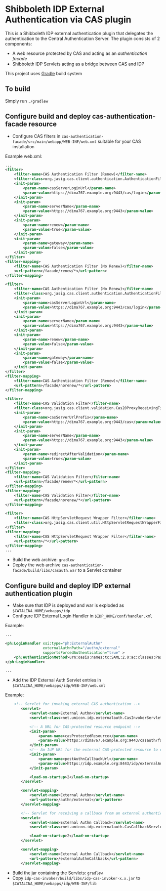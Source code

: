 # Shibboleth IDP External Authentication via CAS plugin

This is a Shibboleth IDP external authentication plugin that delegates the authentication to the Central Authentication Server. The plugin consists of 2 components:

* A web resource protected by CAS and acting as an *authentication facade*
* Shibboleth IDP Servlets acting as a bridge between CAS and IDP  

This project uses [Gradle](http://gradle.org) build system
	
To build
--------
Simply run `./gradlew`

Configure build and deploy cas-authentication-facade resource
-------------------------------------------------------------
* Configure CAS filters in `cas-authentication-facade/src/main/webapp/WEB-INF/web.xml` suitable for your CAS installation

Example web.xml:

```xml
...
<filter>
	<filter-name>CAS Authentication Filter (Renew)</filter-name>
	<filter-class>org.jasig.cas.client.authentication.AuthenticationFilter</filter-class>
	<init-param>
		<param-name>casServerLoginUrl</param-name>
		<param-value>https://dima767.example.org:9443/cas/login</param-value>
	</init-param>
	<init-param>
		<param-name>serverName</param-name>
		<param-value>https://dima767.example.org:9443</param-value>
	</init-param>
	<init-param>
		<param-name>renew</param-name>
		<param-value>true</param-value>
	</init-param>
	<init-param>
		<param-name>gateway</param-name>
		<param-value>false</param-value>
	</init-param>
</filter>
<filter-mapping>
	<filter-name>CAS Authentication Filter (No Renew)</filter-name>
	<url-pattern>/facade/renew/*</url-pattern>
</filter-mapping>

<filter>
    <filter-name>CAS Authentication Filter (No Renew)</filter-name>
    <filter-class>org.jasig.cas.client.authentication.AuthenticationFilter</filter-class>
    <init-param>
        <param-name>casServerLoginUrl</param-name>
        <param-value>https://dima767.example.org:9443/cas/login</param-value>
    </init-param>
    <init-param>
        <param-name>serverName</param-name>
        <param-value>https://dima767.example.org:9443</param-value>
    </init-param>
    <init-param>
        <param-name>renew</param-name>
        <param-value>false</param-value>
    </init-param>
    <init-param>
        <param-name>gateway</param-name>
        <param-value>false</param-value>
    </init-param>
</filter>
<filter-mapping>
    <filter-name>CAS Authentication Filter (Renew)</filter-name>
    <url-pattern>/facade/norenew/*</url-pattern>
</filter-mapping>

<filter>
	<filter-name>CAS Validation Filter</filter-name>
	<filter-class>org.jasig.cas.client.validation.Cas20ProxyReceivingTicketValidationFilter</filter-class>
	<init-param>
		<param-name>casServerUrlPrefix</param-name>
		<param-value>https://dima767.example.org:9443/cas</param-value>
	</init-param>
	<init-param>
		<param-name>serverName</param-name>
		<param-value>https://dima767.example.org:9443</param-value>
	</init-param>
	<init-param>
		<param-name>redirectAfterValidation</param-name>
		<param-value>true</param-value>
	</init-param>
</filter>
<filter-mapping>
	<filter-name>CAS Validation Filter</filter-name>
	<url-pattern>/facade/renew/*</url-pattern>
</filter-mapping>
<filter-mapping>
    <filter-name>CAS Validation Filter</filter-name>
    <url-pattern>/facade/norenew/*</url-pattern>
</filter-mapping>

<filter>
	<filter-name>CAS HttpServletRequest Wrapper Filter</filter-name>
	<filter-class>org.jasig.cas.client.util.HttpServletRequestWrapperFilter</filter-class>
</filter>
<filter-mapping>
	<filter-name>CAS HttpServletRequest Wrapper Filter</filter-name>
	<url-pattern>/*</url-pattern>
</filter-mapping>
...
```

* Build the web archive: `gradlew`
* Deploy the web archive `cas-authentication-facade/build/libs/casauth.war` to a Servlet container

Configure build and deploy IDP external authentication plugin
-------------------------------------------------------------

* Make sure that IDP is deployed and war is exploded as `$CATALINA_HOME/webapps/idp`
* Configure IDP External Login Handler in `$IDP_HOME/conf/handler.xml`

Example:

```xml
...

<ph:LoginHandler xsi:type="ph:ExternalAuthn"
                 externalAuthnPath="/authn/external"
                 supportsForcedAuthentication="true" >
    <ph:AuthenticationMethod>urn:oasis:names:tc:SAML:2.0:ac:classes:PasswordProtectedTransport</ph:AuthenticationMethod>
</ph:LoginHandler>

...
```

* Add the IDP External Auth Servlet entries in `$CATALINA_HOME/webapps/idp/WEB-INF/web.xml`

Example:

```xml
	<!-- Servlet for invoking external CAS authentication -->
	   <servlet>
	       <servlet-name>External Authn</servlet-name>
	       <servlet-class>net.unicon.idp.externalauth.CasInvokerServlet</servlet-class>

	       <!-- A URL for CAS-protected resource endpoint -->
	       <init-param>
	           <param-name>casProtectedResource</param-name>
	           <param-value>https://dima767.example.org:9443/casauth/facade</param-value>
	       </init-param>
	       <!-- Am IdP URL for the external CAS-protected resource to callback to -->
	       <init-param>
	           <param-name>postAuthnCallbackUrl</param-name>
	           <param-value>https://idp.example.org:8443/idp/externalAuthnCallback</param-value>
	       </init-param>

	       <load-on-startup>2</load-on-startup>
	   </servlet>

	   <servlet-mapping>
	       <servlet-name>External Authn</servlet-name>
	       <url-pattern>/authn/external</url-pattern>
	   </servlet-mapping>

	   <!-- Servlet for receiving a callback from an external authentication system and continuing the IdP login flow -->
	   <servlet>
	       <servlet-name>External Authn Callback</servlet-name>
	       <servlet-class>net.unicon.idp.externalauth.CasCallbackServlet</servlet-class>

	       <load-on-startup>2</load-on-startup>
	   </servlet>

	   <servlet-mapping>
	       <servlet-name>External Authn Callback</servlet-name>
	       <url-pattern>/externalAuthnCallback</url-pattern>
	   </servlet-mapping>
```

* Build the jar containing the Servlets: `gradlew`
* Copy `idp-cas-invoker/build/libs/idp-cas-invoker-x.x.jar` to `$CATALINA_HOME/webapps/idp/WEB-INF/lib`